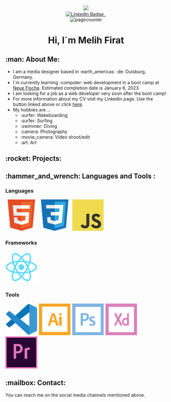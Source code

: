 <div id="header" align="center">
  <img src="https://media.giphy.com/media/gjrYDwbjnK8x36xZIO/giphy.gif" width="200"/>
</div>
<div align="center">
  <a href="https://de.linkedin.com/in/melih-firat-454a791b6">
    <img src="https://img.shields.io/badge/LinkedIn-blue?style=for-the-badge&logo=linkedin&logoColor=white" alt="LinkedIn Badge"/>
  </a>
  <a href="">
    <img src="https://img.shields.io/badge/Instagram-purple?style=for-the-badge&logo=instagram&logoColor=white" alt=""/>
  </a>
  <a href="">
    <img src="https://img.shields.io/badge/Facebook-blue?style=for-the-badge&logo=facebook&logoColor=white" alt=""/>
  </a>
</div>
<div align="center">
<img src="https://komarev.com/ghpvc/?username=your-github-Melih4irat&style=flat-square&color=blue" alt="pagecounter"/>
</div>
<div align="center">
<h1>Hi, I´m Melih Firat</h1>
<h2 align="left">:man: About Me:</h2>
  <ul align="left">
  <li>I am a media designer based in :earth_americas: :de: Duisburg, Germany.</li>
  <li>I´m currently learning :computer: web development in a boot camp at <a href="https://www.neuefische.de/">Neue Fische</a>. Estimated completion date is January 6, 2023</li>
  <li>I am looking for a job as a web developer very soon after the boot camp!</li>
  <li>For more information about my CV visit my Linkedin page. Use the button linked above or click <a href="https://de.linkedin.com/in/melih-firat-454a791b6">here</a>.
    <li>My hobbies are ...<ul><li>:surfer: Wakeboarding</li><li>:surfer: Surfing</li><li>:swimmer: Diving</li><li>:camera: Photography</li><li>:movie_camera: Video shoot/edit</li><li>:art: Art</li></li>
</ul>
</div>
<h2>:rocket: Projects:</h2>
<h2>:hammer_and_wrench: Languages and Tools :</h2>
      <div>
            <h3>Languages</h3>
            <img src="https://github.com/devicons/devicon/blob/master/icons/html5/html5-original.svg" width="100px">
            <img src="https://github.com/devicons/devicon/blob/master/icons/css3/css3-original.svg" width="100px">
            <img src="https://github.com/devicons/devicon/blob/master/icons/javascript/javascript-original.svg" width="100px">
            <h3>Frameworks</h3>
            <img src="https://github.com/devicons/devicon/blob/master/icons/react/react-original.svg" width="100px">
            <h3>Tools</h3>
            <img src="https://github.com/devicons/devicon/blob/master/icons/vscode/vscode-original.svg" width="100px">
            <img src="https://github.com/devicons/devicon/blob/master/icons/illustrator/illustrator-line.svg" width="100px">
            <img src="https://github.com/devicons/devicon/blob/master/icons/photoshop/photoshop-line.svg" width="100px">
            <img src="https://github.com/devicons/devicon/blob/master/icons/xd/xd-line.svg" width="100px">
            <img src="https://github.com/devicons/devicon/blob/master/icons/premierepro/premierepro-original.svg" width="100px">
      </div>
<h2>:mailbox: Contact:</h2>
<p>You can reach me on the social media channels mentioned above.</p>

<!---
Melih4irat/Melih4irat is a ✨ special ✨ repository because its `README.md` (this file) appears on your GitHub profile.
You can click the Preview link to take a look at your changes.
--->
